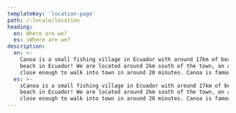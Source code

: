 ```yaml
---
templateKey: 'location-page'
path: /:locale/location
heading:
  en: Where are we?
  es: sWhere are we?
description: 
  en: >-
    Canoa is a small fishing village in Ecuador with around 17km of beautiful beach, making it the longest 
    beach in Ecuador! We are located around 2km south of the town, on a quiet section of beach, but still 
    close enough to walk into town in around 20 minutes. Canoa is famous for having the most amazing sunsets!
  es: >-
    sCanoa is a small fishing village in Ecuador with around 17km of beautiful beach, making it the longest 
    beach in Ecuador! We are located around 2km south of the town, on a quiet section of beach, but still 
    close enough to walk into town in around 20 minutes. Canoa is famous for having the most amazing sunsets!
---
```

